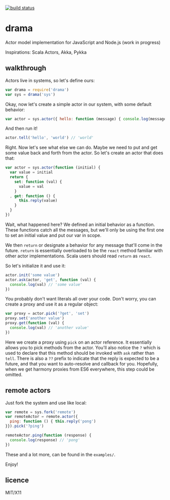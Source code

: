 [![build status](https://secure.travis-ci.org/stagas/drama.png)](http://travis-ci.org/stagas/drama)
# drama

Actor model implementation for JavaScript and Node.js (work in progress)

Inspirations: Scala Actors, Akka, Pykka

## walkthrough

Actors live in systems, so let's define ours:

```javascript
var drama = require('drama')
var sys = drama('sys')
```

Okay, now let's create a simple actor in our system, with some default behavior:

```javascript
var actor = sys.actor({ hello: function (message) { console.log(message) } })
```

And then run it!

```javascript
actor.tell('hello', 'world') // 'world'
```

Right. Now let's see what else we can do. Maybe we need to put and get some value back
and forth from the actor. So let's create an actor that does that:

```javascript
var actor = sys.actor(function (initial) {
  var value = initial
  return {
    set: function (val) {
      value = val
    }
  , get: function () {
      this.reply(value)
    }
  }
})
```

Wait, what happened here? We defined an initial behavior as a function.
These functions catch all the messages, but we'll only be using the first one
to set an initial value and put our var in scope.

We then `return` or designate a behavior for any message that'll come in the future.
`return` is essentially overloaded to be the `react` method familiar with other actor implementations. Scala users should read `return` as `react`.

So let's initialize it and use it:

```javascript
actor.init('some value')
actor.ask(actor, 'get', function (val) {
  console.log(val) // 'some value'
})
```

You probably don't want literals all over your code. Don't worry, you can create a proxy
and use it as a regular object:

```javascript
var proxy = actor.pick('?get', 'set')
proxy.set('another value')
proxy.get(function (val) {
  console.log(val) // 'another value'
})
```

Here we create a proxy using `pick` on an actor reference. It essentially allows you to pick
methods from the actor. You'll also notice the `?` which is used to declare that this method
should be invoked with `ask` rather than `tell`.
There is also a `??` prefix to indicate that the reply is expected to be a future, and that you want to auto-resolve and callback for you.
Hopefully, when we get harmony proxies from ES6 everywhere, this step could be omitted.

## remote actors

Just fork the system and use like local:

```javascript
var remote = sys.fork('remote')
var remoteActor = remote.actor({
  ping: function () { this.reply('pong')
}}).pick('?ping')

remoteActor.ping(function (response) {
  console.log(response) // 'pong'
})
```

These and a lot more, can be found in the `examples/`.

Enjoy!

## licence

MIT/X11
